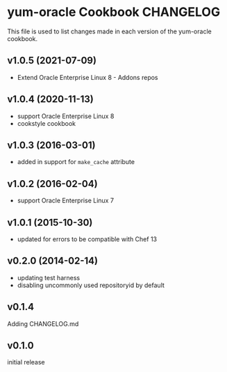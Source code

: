 yum-oracle Cookbook CHANGELOG
======================
This file is used to list changes made in each version of the yum-oracle cookbook.

v1.0.5 (2021-07-09)
-------------------
- Extend Oracle Enterprise Linux 8 - Addons repos

v1.0.4 (2020-11-13)
-------------------
- support Oracle Enterprise Linux 8
- cookstyle cookbook

v1.0.3 (2016-03-01)
-------------------
- added in support for `make_cache` attribute

v1.0.2 (2016-02-04)
-------------------
- support Oracle Enterprise Linux 7

v1.0.1 (2015-10-30)
-------------------
- updated for errors to be compatible with Chef 13

v0.2.0 (2014-02-14)
-------------------
- updating test harness
- disabling uncommonly used repositoryid by default

v0.1.4
------
Adding CHANGELOG.md


v0.1.0
------
initial release
